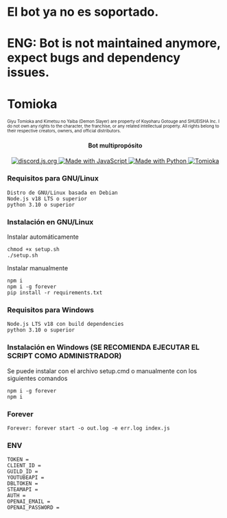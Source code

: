 # El bot ya no es soportado.
# ENG: Bot is not maintained anymore, expect bugs and dependency issues.

# Tomioka
<sub><sup>Giyu Tomioka and Kimetsu no Yaiba (Demon Slayer) are property of Koyoharu Gotouge and SHUEISHA Inc.
I do not own any rights to the character, the franchise, or any related intellectual property. All rights belong to their respective creators, owners, and official distributors.</sub></sup>
<h4 align="center">Bot multipropósito</h4>
<p align="center">
  <a href="https://discord.js.org">
      <img src="https://img.shields.io/badge/discord-js-blue.svg" alt="discord.js.org">
  </a>
  <a href="https://nodejs.org">
    <img src="https://forthebadge.com/images/badges/made-with-javascript.svg" alt="Made with JavaScript">
  </a>
  <a href="https://www.python.org">
    <img src="https://forthebadge.com/images/badges/made-with-python.svg" alt="Made with Python">
  </a>
  <a href="https://top.gg/bot/531408067993141248">
    <img src="https://top.gg/api/widget/status/531408067993141248.svg" alt="Tomioka" />
  </a>
</p>

### Requisitos para GNU/Linux

```
Distro de GNU/Linux basada en Debian
Node.js v18 LTS o superior
python 3.10 o superior
```
### Instalación en GNU/Linux
Instalar automáticamente
```
chmod +x setup.sh
./setup.sh
```
Instalar manualmente
```
npm i
npm i -g forever
pip install -r requirements.txt
```

### Requisitos para Windows
```
Node.js LTS v18 con build dependencies
python 3.10 o superior
```

### Instalación en Windows (SE RECOMIENDA EJECUTAR EL SCRIPT COMO ADMINISTRADOR)
Se puede instalar con el archivo setup.cmd o manualmente con los siguientes comandos
```
npm i -g forever
npm i
```

### Forever

```
Forever: forever start -o out.log -e err.log index.js
```

### ENV

```
TOKEN =
CLIENT_ID =
GUILD_ID =
YOUTUBEAPI =
DBLTOKEN =
STEAMAPI =
AUTH =
OPENAI_EMAIL =
OPENAI_PASSWORD =
```

